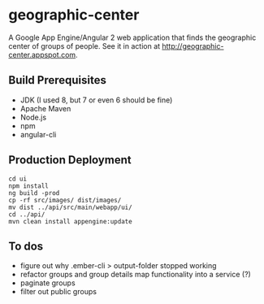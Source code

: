 # geographic-center
A Google App Engine/Angular 2 web application that finds the geographic center of groups of people. See it in action at http://geographic-center.appspot.com.

## Build Prerequisites
* JDK (I used 8, but 7 or even 6 should be fine)
* Apache Maven
* Node.js
* npm
* angular-cli

## Production Deployment
    cd ui
    npm install
    ng build -prod
    cp -rf src/images/ dist/images/
    mv dist ../api/src/main/webapp/ui/
    cd ../api/
    mvn clean install appengine:update

## To dos
* figure out why .ember-cli > output-folder stopped working
* refactor groups and group details map functionality into a service (?)
* paginate groups
* filter out public groups
